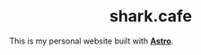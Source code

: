 <h1 align="center">
  shark.cafe
</h1>

This is my personal website built with **[Astro](https://astro.build/)**.

